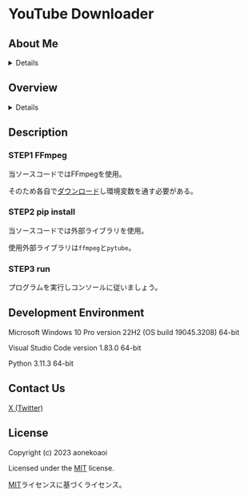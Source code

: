 # YouTube Downloader

## About Me

<details>

こんにちは、青猫あおいと申します。

C, Java, Pythonを趣味程度で嗜んでいます。

</details>

## Overview

<details>

YouTubeの動画やショートを.mp4形式で書き出すソースコード。

</details>

## Description

### STEP1 FFmpeg

当ソースコードではFFmpegを使用。

そのため各自で[ダウンロード](https://ffmpeg.org/download.html)し環境変数を通す必要がある。

### STEP2 pip install

当ソースコードでは外部ライブラリを使用。

使用外部ライブラリは`ffmpeg`と`pytube`。

### STEP3 run

プログラムを実行しコンソールに従いましょう。

## Development Environment

Microsoft Windows 10 Pro version 22H2 (OS build 19045.3208) 64-bit

Visual Studio Code version 1.83.0 64-bit

Python 3.11.3 64-bit

## Contact Us

[X (Twitter)](https://twitter.com/aonekoaoi)

## License

Copyright (c) 2023 aonekoaoi

Licensed under the [MIT](https://github.com/aonekoaoi/YTDownloader/blob/main/LICENSE.txt) license.

[MIT](https://github.com/aonekoaoi/YTDownloader/blob/main/LICENSE_ja.txt)ライセンスに基づくライセンス。
